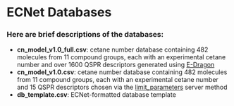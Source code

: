 # ECNet Databases

### Here are brief descriptions of the databases:
  - **cn_model_v1.0_full.csv**: cetane number database containing 482 molecules from 11 compound groups, each with an experimental cetane number and over 1600 QSPR descriptors generated using [E-Dragon](http://www.vcclab.org/lab/edragon/)
  - **cn_model_v1.0.csv**: cetane number database containing 482 molecules from 11 compound groups, each with an experimental cetane number and 15 QSPR descriptors chosen via the [limit_parameters](https://github.com/TJKessler/ECNet/blob/master/examples/limit_db_parameters.py) server method
  - **db_template.csv**: ECNet-formatted database template
